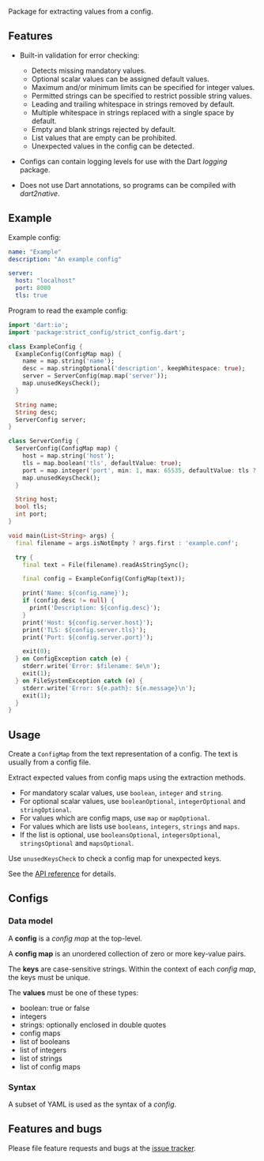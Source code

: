 Package for extracting values from a config.

## Features

- Built-in validation for error checking:
    - Detects missing mandatory values.
    - Optional scalar values can be assigned default values.
    - Maximum and/or minimum limits can be specified for integer values.
    - Permitted strings can be specified to restrict possible string values.
    - Leading and trailing whitespace in strings removed by default.
    - Multiple whitespace in strings replaced with a single space by default.
    - Empty and blank strings rejected by default.
    - List values that are empty can be prohibited.
    - Unexpected values in the config can be detected.

- Configs can contain logging levels for use with the Dart _logging_ package.

- Does not use Dart annotations, so programs can be compiled with _dart2native_.
  
## Example

Example config:

```yaml
name: "Example"
description: "An example config"

server:
  host: "localhost"
  port: 8080
  tls: true
```

Program to read the example config:

```dart
import 'dart:io';
import 'package:strict_config/strict_config.dart';

class ExampleConfig {
  ExampleConfig(ConfigMap map) {
    name = map.string('name');
    desc = map.stringOptional('description', keepWhitespace: true);
    server = ServerConfig(map.map('server'));
    map.unusedKeysCheck();
  }

  String name;
  String desc;
  ServerConfig server;
}

class ServerConfig {
  ServerConfig(ConfigMap map) {
    host = map.string('host');
    tls = map.boolean('tls', defaultValue: true);
    port = map.integer('port', min: 1, max: 65535, defaultValue: tls ? 443 : 80);
    map.unusedKeysCheck();
  }

  String host;
  bool tls;
  int port;
}

void main(List<String> args) {
  final filename = args.isNotEmpty ? args.first : 'example.conf';

  try {
    final text = File(filename).readAsStringSync();

    final config = ExampleConfig(ConfigMap(text));

    print('Name: ${config.name}');
    if (config.desc != null) {
      print('Description: ${config.desc}');
    }
    print('Host: ${config.server.host}');
    print('TLS: ${config.server.tls}');
    print('Port: ${config.server.port}');

    exit(0);
  } on ConfigException catch (e) {
    stderr.write('Error: $filename: $e\n');
    exit(1);
  } on FileSystemException catch (e) {
    stderr.write('Error: ${e.path}: ${e.message}\n');
    exit(1);
  }
}
```

## Usage

Create a `ConfigMap` from the text representation of a config. The
text is usually from a config file.

Extract expected values from config maps using the extraction methods.
 
- For mandatory scalar values,  use `boolean`, `integer` and `string`.
- For optional scalar values, use `booleanOptional`, `integerOptional` and `stringOptional`.
- For values which are config maps, use `map` or `mapOptional`.
- For values which are lists use `booleans`, `integers`, `strings` and `maps`.
- If the list is optional, use `booleansOptional`, `integersOptional`, `stringsOptional` and `mapsOptional`.

Use `unusedKeysCheck` to check a config map for unexpected keys. 

See the
[API reference](https://pub.dev/documentation/strict_config/latest/)
for details.

## Configs

### Data model

A **config** is a _config map_ at the top-level.

A **config map** is an unordered collection of zero or more key-value
pairs.

The **keys** are case-sensitive strings.  Within the context of each
_config map_, the keys must be unique.

The **values** must be one of these types:

- boolean: true or false
- integers
- strings: optionally enclosed in double quotes
- config maps
- list of booleans
- list of integers
- list of strings
- list of config maps

### Syntax

A subset of YAML is used as the syntax of a _config_.

## Features and bugs

Please file feature requests and bugs at the [issue tracker][tracker].

[tracker]: https://github.com/hoylen/strict_config/issues
